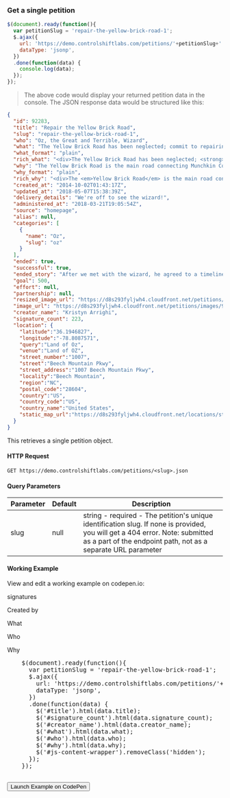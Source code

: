 ### Get a single petition

```js
$(document).ready(function(){
  var petitionSlug = 'repair-the-yellow-brick-road-1';
  $.ajax({
    url: 'https://demo.controlshiftlabs.com/petitions/'+petitionSlug+'.json',
    dataType: 'jsonp',
  })
  .done(function(data) {
    console.log(data);
  });
});
```

> The above code would display your returned petition data in the console.  The JSON response data would be structured like this:

```json
{
  "id": 92283,
  "title": "Repair the Yellow Brick Road",
  "slug": "repair-the-yellow-brick-road-1",
  "who": "Oz, the Great and Terrible, Wizard",
  "what": "The Yellow Brick Road has been neglected; commit to repairing the damaged sections of the road in the next year!",
  "what_format": "plain",
  "rich_what": "<div>The Yellow Brick Road has been neglected; <strong>commit to repairing the damaged sections of the road in the next year!</strong></div>",
  "why": "The Yellow Brick Road is the main road connecting Munchkin Country to the Emerald City and in its current state it's impassable.",
  "why_format": "plain",
  "rich_why": "<div>The <em>Yellow Brick Road</em> is the main road connecting Munchkin Country to the Emerald City and in its current state it's impassable.</div>",
  "created_at": "2014-10-02T01:43:17Z",
  "updated_at": "2018-05-07T15:38:39Z",
  "delivery_details": "We're off to see the wizard!",
  "administered_at": "2018-03-21T19:05:54Z",
  "source": "homepage",
  "alias": null,
  "categories": [
    {
      "name": "Oz",
      "slug": "oz"
    }
  ],
  "ended": true,
  "successful": true,
  "ended_story": "After we met with the wizard, he agreed to a timeline for repairing the road!",
  "goal": 500,
  "effort": null,
  "partnership": null,
  "resized_image_url": "https://d8s293fyljwh4.cloudfront.net/petitions/images/92283/hero/2016-06-20-1466458252-1098096-ywllowbrickroad.jpg?1473884741",
  "image_url": "https://d8s293fyljwh4.cloudfront.net/petitions/images/92283/original/2016-06-20-1466458252-1098096-ywllowbrickroad.jpg?1473884741",
  "creator_name": "Kristyn Arrighi",
  "signature_count": 223,
  "location": {
    "latitude":"36.1946827",
    "longitude":"-78.8087571",
    "query":"Land of Oz",
    "venue":"Land of OZ",
    "street_number":"1007",
    "street":"Beech Mountain Pkwy",
    "street_address":"1007 Beech Mountain Pkwy",
    "locality":"Beech Mountain",
    "region":"NC",
    "postal_code":"28604",
    "country":"US",
    "country_code":"US",
    "country_name":"United States",
    "static_map_url":"https://d8s293fyljwh4.cloudfront.net/locations/static_maps/27575/27575-static-map.png?1532035340"
  }
}
```

This retrieves a single petition object.

#### HTTP Request

`GET https://demo.controlshiftlabs.com/petitions/<slug>.json`

#### Query Parameters

Parameter | Default | Description
--------- | ------- | -----------
slug | null | string - required - The petition's unique identification slug. If none is provided, you will get a 404 error. Note: submitted as a part of the endpoint path, not as a separate URL parameter

#### Working Example

View and edit a working example on codepen.io:

<div class="js-codepen-data hidden" data-title="ControlShift Labs: Single Petition Example">
  <div class="codepen-html">
    <div id="js-content-wrapper" class="hidden">
      <span><span id="signature_count"></span> signatures</span>
      <p>Created by <span id="creator_name"></span></p>
      What
      <p id="what"></p>
      Who
      <p id="who"></p>
      Why
      <p id="why"></p>
    </div>
  </div>
  <pre class="codepen-js">
    $(document).ready(function(){
      var petitionSlug = 'repair-the-yellow-brick-road-1';
      $.ajax({
        url: 'https://demo.controlshiftlabs.com/petitions/'+petitionSlug+'.json',
        dataType: 'jsonp',
      })
      .done(function(data) {
        $('#title').html(data.title);
        $('#signature_count').html(data.signature_count);
        $('#creator_name').html(data.creator_name);
        $('#what').html(data.what);
        $('#who').html(data.who);
        $('#why').html(data.why);
        $('#js-content-wrapper').removeClass('hidden');
      });
    });
  </pre>
</div>

<form action="https://codepen.io/pen/define" method="POST" target="_blank" class="hidden">
  <input type="hidden" name="data" class="js-data" value="">
  <input type="submit" value="Launch Example on CodePen">
</form>
<div>
</div>
